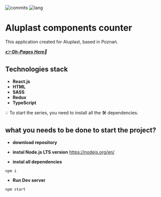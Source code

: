 ![commits](https://img.shields.io/github/last-commit/AntonOshurek/aluplast-components-counter?style=plastic)
![lang](https://img.shields.io/github/languages/top/AntonOshurek/aluplast-components-counter)

# Aluplast components counter
This application created for Aluplast, based in Poznań.

***[:point_right: Gh-Pages Here](https://antonoshurek.github.io/aluplast-components-counter/):bank:***

## Technologies stack

* **React.js**
* **HTML**
* **SASS**
* **Redux**
* **TypeScript**


:bulb: To start the series, you need to install all the :hammer_and_wrench: dependencies.

## what you needs to be done to start the project?

* **download repository**

* **instal Node.js LTS version**
https://nodejs.org/en/

* **instal all dependencies**

```
npm i
```

* **Run Dev server**

```
npm start
```
